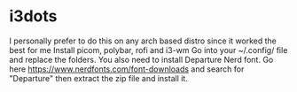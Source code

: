 # i3dots

I personally prefer to do this on any arch based distro since it worked the best for me 
Install picom, polybar, rofi and i3-wm
Go into your ~/.config/ file and replace the folders.
You also need to install Departure Nerd font. Go here https://www.nerdfonts.com/font-downloads and search for "Departure" then extract the zip file and install it.
